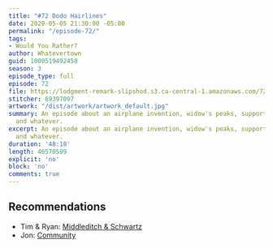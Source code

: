 ```yaml
---
title: "#72 Dodo Hairlines"
date: 2020-05-05 21:30:00 -05:00
permalink: "/episode-72/"
tags:
- Would You Rather?
author: Whatevertown
guid: 1000519492458
season: 3
episode_type: full
episode: 72
file: https://lodgment-remark-slipshod.s3.ca-central-1.amazonaws.com/72.mp3
stitcher: 69397097
artwork: "/dist/artwork/artwork_default.jpg"
summary: An episode about an airplane invention, widow's peaks, supportive angry squirrels
  and whatever.
excerpt: An episode about an airplane invention, widow's peaks, supportive angry squirrels
  and whatever.
duration: '48:18'
length: 46570599
explicit: 'no'
block: 'no'
comments: true
---
```


## Recommendations
- Tim & Ryan: [Middleditch & Schwartz](https://youtu.be/2Vao8d50hzw)
- Jon: [Community](https://www.netflix.com/title/70155589)
